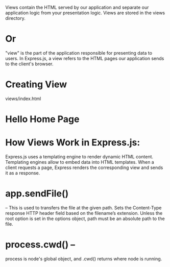 Views contain the HTML served by our application and separate our application logic from your presentation logic. Views are stored in the views directory.
# Or
 "view" is the part of the application responsible for presenting data to users.
 In Express.js, a view refers to the HTML pages our application sends to the client's browser.

# Creating View
views/index.html
<html>
    <body>
        <h1>Hello Home Page</h1>
    </body>
</html>

# How Views Work in Express.js:
Express.js uses a templating engine to render dynamic HTML content.
Templating engines allow  to embed data into HTML templates.
When a client requests a page, Express renders the corresponding view and sends it as a response.

# app.sendFile()
 – This is used to transfers the file at the given path. Sets the Content-Type response HTTP header field based on the filename’s extension. Unless the root option is set in the options object, path must be an absolute path to the file.

# process.cwd() – 
process is node's global object, and .cwd() returns where node is running.

